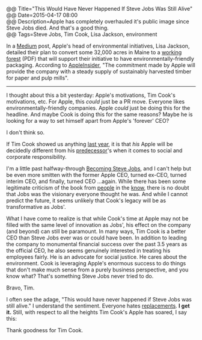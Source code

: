 @@ Title="This Would Have Never Happened If Steve Jobs Was Still Alive"  
@@ Date=2015-04-17 08:00  
@@ Description=Apple has completely overhauled it's public image since Steve Jobs died. And that's a good thing.  
@@ Tags=Steve Jobs, Tim Cook, Lisa Jackson, environment  

In a [Medium](https://medium.com/@lisapjackson/why-apple-is-permanently-protecting-working-forests-6f49a7d4bef5) post, Apple's head of environmental initiatives, Lisa Jackson, detailed their plan to convert some 32,000 acres in Maine to a [working forest](http://www.familyforests.org/documents/WhatisaWorkingForest_000.pdf) (PDF) that will support their initiative to have environmentally-friendly packaging. According to [AppleInsider](http://appleinsider.com/articles/15/04/16/apple-buys-36000-acres-of-forest-to-create-sustainable-eco-friendly-product-packaging), "The commitment made by Apple will provide the company with a steady supply of sustainably harvested timber for paper and pulp mills".

<hr class="small" />

I thought about this a bit yesterday: Apple's motivations, Tim Cook's motivations, etc. For Apple, this *could* just be a PR move. Everyone likes environmentally-friendly companies. Apple *could* just be doing this for the headline. And maybe Cook is doing this for the same reasons? Maybe he is looking for a way to set himself apart from Apple's 'forever' CEO? 

I don't think so.

If Tim Cook showed us anything [last year](http://arstechnica.com/apple/2014/03/at-apple-shareholders-meeting-tim-cook-tells-off-climate-change-deniers/), it is that *his* Apple will be decidedly different from his [predecessor](http://www.pcmag.com/article2/0,2817,2392762,00.asp)'s when it comes to social and corporate responsibility. 

I'm a little past halfway-through [Becoming Steve Jobs](http://www.amazon.com/Becoming-Steve-Jobs-Evolution-Visionary/dp/0385347405/?tag=theov0c-20), and I can't help but be even more smitten with the former Apple CEO, turned ex-CEO, turned interim CEO, and finally, turned CEO ...again. While there has been some legitimate criticism of the book from [people](https://medium.com/backchannel/would-steve-jobs-have-liked-the-new-biography-i-don-t-think-so-c9ceb4fc3005) in the [know](http://overca.st/DeCkrTEVE?t=953), there is no doubt that Jobs was the visionary everyone thought he was. And while I cannot predict the future, it seems unlikely that Cook's legacy will be as transformative as Jobs'.

What I have come to realize is that while Cook's time at Apple may not be filled with the same level of innovation as Jobs', his effect on the company (and beyond) can still be paramount. In many ways, Tim Cook is a better CEO than Steve Jobs ever was or could have been. In addition to leading the company to monumental financial success over the past 3.5 years as the official CEO, he also seems genuinely interested in treating his employees fairly. He is an advocate for social justice. He cares about the environment. Cook is leveraging Apple's enormous success to do things that don't make much sense from a purely business perspective, and you know what? That's something Steve Jobs never tried to do.

Bravo, Tim.

I often see the adage, "This would have never happened if Steve Jobs was still alive." I understand the sentiment. Everyone hates [replacements](http://www.imdb.com/title/tt0191397/). **I get it.** Still, with respect to all the heights Tim Cook's Apple has soared, I say this:  

Thank goodness for Tim Cook.